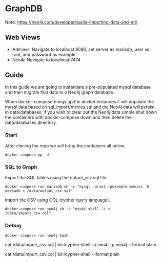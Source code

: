 # GraphDB

Note: https://neo4j.com/developer/guide-importing-data-and-etl/ 

## Web Views
- Adminer: Navigate to localhost:8080, set server as mariadb, user as root, and password as example
- Neo4j: Navigate to localhost:7474



## Guide

In this guide we are going to instantiate a pre-populated mysql database and then migrate that data to a Neo4j graph database.

When docker-compose brings up the docker instances it will populate the mysql data based on sql_import/movies.sql and the Neo4j data will persist in data/databases. If you wish to clear out the Neo4j data simple shut down the containers with docker-compose down and then delete the data/databases directory. 


### Start
After cloning the repo we will bring the containers all online.

``` docker-compose up -d ```

### SQL to Graph

Export the SQL tables using the output_csv.sql file.

``` docker-compose run mariadb sh -c "mysql -uroot -pexample movies -h mariadb < /data/output_csv.sql" ```

Import the CSV using CQL (cypher query language).

``` docker-compose run neo4j sh -c "neo4j-shell -c <  /data/import_csv.cql" ```


### Debug
``` docker-compose run neo4j bash ```

cat /data/import_csv.cql | bin/cypher-shell -u neo4j -p neo4j --format plain


cat /data/import_csv.cql | bin/cypher-shell --format plain